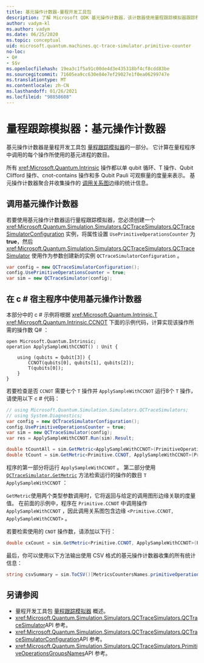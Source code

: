 ```yaml
---
title: 基元操作计数器-量程开发工具包
description: 了解 Microsoft QDK 基元操作计数器，该计数器使用量程跟踪模拟器跟踪程序中操作所使用的基元进程 Q# 。
author: vadym-kl
ms.author: vadym
ms.date: 06/25/2020
ms.topic: conceptual
uid: microsoft.quantum.machines.qc-trace-simulator.primitive-counter
no-loc:
- Q#
- $$v
ms.openlocfilehash: 19ea3c1f5a91c00de4d3e435318bf4cf8cdd83be
ms.sourcegitcommit: 71605ea9cc630e84e7ef29027e1f0ea06299747e
ms.translationtype: MT
ms.contentlocale: zh-CN
ms.lasthandoff: 01/26/2021
ms.locfileid: "98858608"
---
```

# <a name="quantum-trace-simulator-primitive-operations-counter"></a>量程跟踪模拟器：基元操作计数器

基元操作计数器是量程开发工具包 [量程跟踪模拟器](xref:microsoft.quantum.machines.qc-trace-simulator.intro)的一部分。 它计算在量程程序中调用的每个操作所使用的基元进程的数目。 

所有 <xref:Microsoft.Quantum.Intrinsic> 操作都以单 qubit 循环、T 操作、Qubit Clifford 操作、cnot-contains 操作和多 Qubit Pauli 可观察量的度量来表示。 基元操作计数器聚合并收集操作的 [调用关系图](https://en.wikipedia.org/wiki/Call_graph)边缘的统计信息。

## <a name="invoking-the-primitive-operation-counter"></a>调用基元操作计数器

若要使用基元操作计数器运行量程跟踪模拟器，您必须创建一个 <xref:Microsoft.Quantum.Simulation.Simulators.QCTraceSimulators.QCTraceSimulatorConfiguration> 实例，将属性设置 `UsePrimitiveOperationsCounter` 为 **true**，然后 <xref:Microsoft.Quantum.Simulation.Simulators.QCTraceSimulators.QCTraceSimulator> 使用作为参数创建新的实例 `QCTraceSimulatorConfiguration` 。

```csharp
var config = new QCTraceSimulatorConfiguration();
config.UsePrimitiveOperationsCounter = true;
var sim = new QCTraceSimulator(config);
```

## <a name="using-the-primitive-operation-counter-in-a-c-host-program"></a>在 c # 宿主程序中使用基元操作计数器

本部分中的 c # 示例将根据 <xref:Microsoft.Quantum.Intrinsic.T> <xref:Microsoft.Quantum.Intrinsic.CCNOT> 下面的示例代码，计算实现该操作所需的操作数 Q# ：

```qsharp
open Microsoft.Quantum.Intrinsic;
operation ApplySampleWithCCNOT() : Unit {

    using (qubits = Qubit[3]) {
        CCNOT(qubits[0], qubits[1], qubits[2]);
        T(qubits[0]);
    }
}
```

若要检查是否 `CCNOT` 需要七个 `T` 操作并 `ApplySampleWithCCNOT` 运行8个 `T` 操作，请使用以下 c # 代码：

```csharp 
// using Microsoft.Quantum.Simulation.Simulators.QCTraceSimulators;
// using System.Diagnostics;
var config = new QCTraceSimulatorConfiguration();
config.UsePrimitiveOperationsCounter = true;
var sim = new QCTraceSimulator(config);
var res = ApplySampleWithCCNOT.Run(sim).Result;

double tCountAll = sim.GetMetric<ApplySampleWithCCNOT>(PrimitiveOperationsGroupsNames.T);
double tCount = sim.GetMetric<Primitive.CCNOT, ApplySampleWithCCNOT>(PrimitiveOperationsGroupsNames.T);
```

程序的第一部分将运行 `ApplySampleWithCCNOT` 。 第二部分使用 [`QCTraceSimulator.GetMetric`](https://docs.microsoft.com/dotnet/api/microsoft.quantum.simulation.simulators.qctracesimulators.qctracesimulator.getmetric) 方法检索运行的操作的数目 `T` `ApplySampleWithCCNOT` ： 

`GetMetric`使用两个类型参数调用时，它将返回与给定的调用图形边缘关联的度量值。 在前面的示例中，程序在 `Primitive.CCNOT` 中调用操作 `ApplySampleWithCCNOT` ，因此调用关系图包含边缘 `<Primitive.CCNOT, ApplySampleWithCCNOT>` 。 

若要检索使用的 `CNOT` 操作数，请添加以下行：
```csharp
double cxCount = sim.GetMetric<Primitive.CCNOT, ApplySampleWithCCNOT>(PrimitiveOperationsGroupsNames.CX);
```

最后，你可以使用以下方法输出使用 CSV 格式的基元操作计数器收集的所有统计信息：
```csharp
string csvSummary = sim.ToCSV()[MetricsCountersNames.primitiveOperationsCounter];
```

## <a name="see-also"></a>另请参阅

- 量程开发工具包 [量程跟踪模拟器](xref:microsoft.quantum.machines.qc-trace-simulator.intro) 概述。
- <xref:Microsoft.Quantum.Simulation.Simulators.QCTraceSimulators.QCTraceSimulator>API 参考。
- <xref:Microsoft.Quantum.Simulation.Simulators.QCTraceSimulators.QCTraceSimulatorConfiguration>API 参考。
- <xref:Microsoft.Quantum.Simulation.Simulators.QCTraceSimulators.PrimitiveOperationsGroupsNames>API 参考。